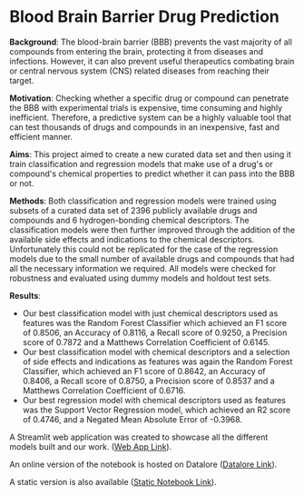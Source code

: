 # Blood Brain Barrier Drug Prediction

**Background**: The blood-brain barrier (BBB) prevents the vast majority of all compounds from entering the brain, protecting it from diseases and infections. However, it can also prevent useful therapeutics combating brain or central nervous system (CNS) related diseases from reaching their target.

**Motivation**: Checking whether a specific drug or compound can penetrate the BBB with experimental trials is expensive, time consuming and highly inefficient. Therefore, a predictive system can be a highly valuable tool that can test thousands of drugs and compounds in an inexpensive, fast and efficient manner.

**Aims**: This project aimed to create a new curated data set and then using it train classification and regression models that make use of a drug's or compound's chemical properties to predict whether it can pass into the BBB or not.

**Methods**: Both classification and regression models were trained using subsets of a curated data set of 2396 publicly available drugs and compounds and 6 hydrogen-bonding chemical descriptors. The classification models were then further improved through the addition of the available side effects and indications to the chemical descriptors. Unfortunately this could not be replicated for the case of the regression models due to the small number of available drugs and compounds that had all the necessary information we required. All models were checked for robustness and evaluated using dummy models and holdout test sets.

**Results**: 
- Our best classification model with just chemical descriptors used as features was the Random Forest Classifier which achieved an F1 score of 0.8506, an Accuracy of 0.8116, a Recall score of 0.9250, a Precision score of 0.7872 and a Matthews Correlation Coefficient of 0.6145. 
- Our best classification model with chemical descriptors and a selection of side effects and indications as features was again the Random Forest Classifier, which achieved an F1 score of 0.8642, an Accuracy of 0.8406, a Recall score of 0.8750, a Precision score of 0.8537 and a Matthews Correlation Coefficient of 0.6716. 
- Our best regression model with chemical descriptors used as features was the Support Vector Regression model, which achieved an R2 score of 0.4746, and a Negated Mean Absolute Error of -0.3968.

A Streamlit web application was created to showcase all the different models built and our work. ([Web App Link](https://share.streamlit.io/georgeiniatis/blood_brain_barrier_drug_prediction/main/Streamlit_App/app.py)).

An online version of the notebook is hosted on Datalore ([Datalore Link](https://datalore.jetbrains.com/notebook/IczIzzNdfezZefWuhmeMRx/D9Y5hyorcCW5ScYTdMTeab/)).

A static version is also available ([Static Notebook Link](https://datalore.jetbrains.com/view/notebook/m4eB6bbbxZiNkD3AyMym6t)).


